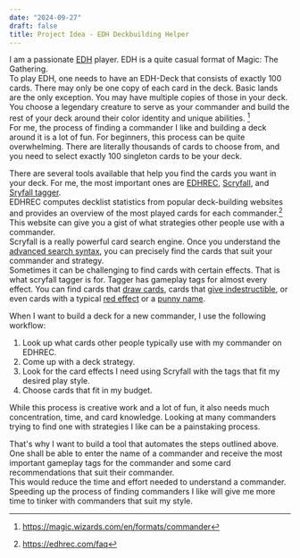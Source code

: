 ```yaml
---
date: "2024-09-27"
draft: false
title: Project Idea - EDH Deckbuilding Helper
---
```


I am a passionate [EDH](https://magic.wizards.com/en/formats/commander) player. EDH is a quite casual format of Magic: The Gathering.\
To play EDH, one needs to have an EDH-Deck that consists of exactly 100 cards.<!--more-->
There may only be one copy of each card in the deck. Basic lands are the only exception. You may have multiple copies of those in your deck.\
You choose a legendary creature to serve as your commander and build the rest of your deck around their color identity and unique abilities. [^1]\
For me, the process of finding a commander I like and building a deck around it is a lot of fun. For beginners, this process can be quite overwhelming. There are literally thousands of cards to choose from, and you need to select exactly 100 singleton cards to be your deck.

There are several tools available that help you find the cards you want in your deck. For me, the most important ones are [EDHREC](https://edhrec.com/), [Scryfall](https://scryfall.com/), and [Sryfall tagger](https://tagger.scryfall.com/).\
EDHREC computes decklist statistics from popular deck-building websites and provides an overview of the most played cards for each commander.[^2] This website can give you a gist of what strategies other people use with a commander.\
Scryfall is a really powerful card search engine. Once you understand the [advanced search syntax](https://scryfall.com/docs/syntax), you can precisely find the cards that suit your commander and strategy.\
Sometimes it can be challenging to find cards with certain effects. That is what scryfall tagger is for. Tagger has gameplay tags for almost every effect. You can find cards that [draw cards](https://tagger.scryfall.com/tags/card/draw), cards that [give indestructible](https://tagger.scryfall.com/tags/card/gives-indestructible), or even cards with a typical [red effect](https://tagger.scryfall.com/tags/card/red-effect) or a [punny name](https://tagger.scryfall.com/tags/card/punny-name).

When I want to build a deck for a new commander, I use the following workflow:
1. Look up what cards other people typically use with my commander on EDHREC.
2. Come up with a deck strategy.
3. Look for the card effects I need using Scryfall with the tags that fit my desired play style.
4. Choose cards that fit in my budget.

While this process is creative work and a lot of fun, it also needs much concentration, time, and card knowledge. Looking at many commanders trying to find one with strategies I like can be a painstaking process.

That's why I want to build a tool that automates the steps outlined above. One shall be able to enter the name of a commander and receive the most important gameplay tags for the commander and some card recommendations that suit their commander.\
This would reduce the time and effort needed to understand a commander. Speeding up the process of finding commanders I like will give me more time to tinker with commanders that suit my style.

[^1]: https://magic.wizards.com/en/formats/commander
[^2]: https://edhrec.com/faq
